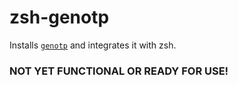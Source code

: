 # zsh-genotp

Installs [`genotp`][link-genotp] and integrates it with zsh.

### NOT YET FUNCTIONAL OR READY FOR USE!

[link-genotp]: https://github.com/daveio/genotp
